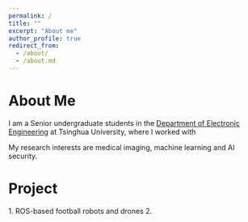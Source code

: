 ```yaml
---
permalink: /
title: ""
excerpt: "About me"
author_profile: true
redirect_from: 
  - /about/
  - /about.md
---
```


<h1 class="page__title">About Me</h1>

<p>
  I am a Senior undergraduate students in the <a href="https://www.ee.tsinghua.edu.cn/en/">Department of Electronic Engineering</a> at Tsinghua University, where I worked with 
</p>

<p>My research interests are medical imaging, machine learning and AI security. </p>

<h1 class="page__title">Project</h1>
1. ROS-based football robots and drones
2. 
